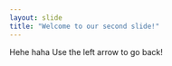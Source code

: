 ```yaml
---
layout: slide
title: "Welcome to our second slide!"
---
```

Hehe haha
Use the left arrow to go back!
